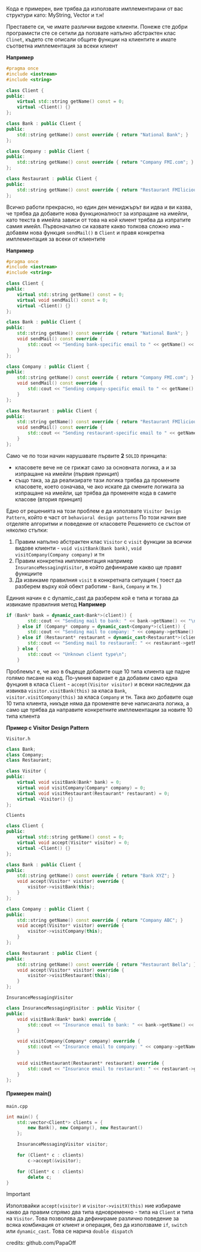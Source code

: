 Кода е примерен, вие трябва да използвате имплементирани от вас структури като: MyString, Vector и т.н!

Преставете си, че имате различни видове клиенти. Понеже сте добри програмисти сте се сетили да ползвате напълно абстрактен клас `Clinet`, 
където сте описали общите функции на клиентите и имате съответна имплементация за всеки клиент

**Например**
```c++
#pragma once
#include <iostream>
#include <string>

class Client {
public:
    virtual std::string getName() const = 0;
    virtual ~Client() {}
};

class Bank : public Client {
public:
    std::string getName() const override { return "National Bank"; }
};

class Company : public Client {
public:
    std::string getName() const override { return "Company FMI.com"; }
};

class Restaurant : public Client {
public:
    std::string getName() const override { return "Restaurant FMIlicious"; }
};

```


Всичко работи прекрасно, но един ден мениджърът ви идва и ви казва, че трябва да добавите нова функционалност за изпращане на имейли, 
като текста в имейла зависи от това на кой клиент трябва да изпратите самия имейл. Първоначално си казвате какво толкова сложно има - добавям нова 
функция `sendMail()` в `Client` и правя конкретна имплементация за всеки от клиентите

**Например**
```c++
#pragma once
#include <iostream>
#include <string>

class Client {
public:
    virtual std::string getName() const = 0;
    virtual void sendMail() const = 0;
    virtual ~Client() {}
};

class Bank : public Client {
public:
    std::string getName() const override { return "National Bank"; }
    void sendMail() const override {
        std::cout << "Sending bank-specific email to " << getName() << std::endl;
    }
};

class Company : public Client {
public:
    std::string getName() const override { return "Company FMI.com"; }
    void sendMail() const override {
        std::cout << "Sending company-specific email to " << getName() << std::endl;
    }
};

class Restaurant : public Client {
public:
    std::string getName() const override { return "Restaurant FMIlicious"; }
    void sendMail() const override {
        std::cout << "Sending restaurant-specific email to " << getName() << std::endl;
    }
};

```

Само че по този начин нарушавате първите **2** `SOLID` принципа:
 - класовете вече не се грижат само за основната логика, а и за изпращане на имейли (първия принцип)
 - също така, за да реализирате тази логика трябва да промените класовете, което означава, че ако искате да смените логиката за изпращане на имейли,
   ще трябва да променяте кода в самите класове (втория принцип)
   
Едно от решенията на този проблем е да използвате `Visitor Design Pattern`, който е част от `behavioral design patterns` 
По този начин вие отделяте алгоритми и поведение от класовете
Решението се състои от няколко стъпки:
1. Правим напълно абстрактен клас `Visitor` с `visit` функции за всички видове клиенти - `void visitBank(Bank bank)`, `void visitCompany(Company company)` и тн
2. Правим конкретна имплементация например `InsuranceMessagingVisitor`, в който дефинираме какво ще правят функциите
3. Да извикаме правилния `visit` в конкретната ситуация ( тоест да разберем върху кой обект работим - `Bank`, `Company` и тн. )

Единия начин е с dynamic_cast да разберем кой е типа и тогава да извикаме правилния метод
**Например**
```c++
if (Bank* bank = dynamic_cast<Bank*>(client)) {
        std::cout << "Sending mail to bank: " << bank->getName() << "\n";
    } else if (Company* company = dynamic_cast<Company*>(client)) {
        std::cout << "Sending mail to company: " << company->getName() << "\n";
    } else if (Restaurant* restaurant = dynamic_cast<Restaurant*>(client)) {
        std::cout << "Sending mail to restaurant: " << restaurant->getName() << "\n";
    } else {
        std::cout << "Unknown client type\n";
    }
```

Проблемът е, че ако в бъдеще добавите още 10 типа клиента ще падне голямо писане на код. По-умния вариант е да добавим само една фунцкия в класа 
`Client` - `accept(Visitor visitor)` и всеки наследник да извиква `visitor.visitBank(this)` за класа `Bank`, `visitor.visitCompany(this)` за класа 
`Company` и тн. Така ако добавите още 10 типа клиента, никъде няма да променяте вече написаната логика, а само ще трябва да направите конкретните 
имплементации за новите 10 типа клиента

**Пример с Visitor Design Pattern**

`Visitor.h`
```c++
class Bank;
class Company;
class Restaurant;

class Visitor {
public:
    virtual void visitBank(Bank* bank) = 0;
    virtual void visitCompany(Company* company) = 0;
    virtual void visitRestaurant(Restaurant* restaurant) = 0;
    virtual ~Visitor() {}
};
```

`Clients`
```c++
class Client {
public:
    virtual std::string getName() const = 0;
    virtual void accept(Visitor* visitor) = 0;
    virtual ~Client() {}
};

class Bank : public Client {
public:
    std::string getName() const override { return "Bank XYZ"; }
    void accept(Visitor* visitor) override {
        visitor->visitBank(this);
    }
};

class Company : public Client {
public:
    std::string getName() const override { return "Company ABC"; }
    void accept(Visitor* visitor) override {
        visitor->visitCompany(this);
    }
};

class Restaurant : public Client {
public:
    std::string getName() const override { return "Restaurant Bella"; }
    void accept(Visitor* visitor) override {
        visitor->visitRestaurant(this);
    }
};
```

`InsuranceMessagingVisitor`
```c++
class InsuranceMessagingVisitor : public Visitor {
public:
    void visitBank(Bank* bank) override {
        std::cout << "Insurance email to bank: " << bank->getName() << "\n";
    }

    void visitCompany(Company* company) override {
        std::cout << "Insurance email to company: " << company->getName() << "\n";
    }

    void visitRestaurant(Restaurant* restaurant) override {
        std::cout << "Insurance email to restaurant: " << restaurant->getName() << "\n";
    }
};
```

#### Примерен main()
`main.cpp`
```c++
int main() {
    std::vector<Client*> clients = {
        new Bank(), new Company(), new Restaurant()
    };

    InsuranceMessagingVisitor visitor;

    for (Client* c : clients)
        c->accept(&visitor);

    for (Client* c : clients)
        delete c;
}
```

> [!IMPORTANT]
> Използвайки `accept(visitor)` и `visitor->visitX(this)` ние избираме какво да правим спрямо два типа едновременно - типа на `Client` и типа на `Visitor`. Това позволява да дефинираме различно поведение за всяка комбинация от клиент и операция, без да използваме `if`, `switch` или `dynamic_cast`. Това се нарича `double dispatch`
>
credits: github.com/PapaOff
